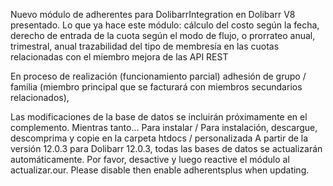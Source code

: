 Nuevo módulo de adherentes para DolibarrIntegration en Dolibarr V8 presentado.
Lo que ya hace este módulo:
cálculo del costo según la fecha, derecho de entrada de la cuota según el modo de flujo, o prorrateo anual, trimestral, anual
trazabilidad del tipo de membresía en las cuotas relacionadas con el miembro
mejora de las API REST

En proceso de realización (funcionamiento parcial)
adhesión de grupo / familia (miembro principal que se facturará con miembros secundarios relacionados),

Las modificaciones de la base de datos se incluirán próximamente en el complemento. Mientras tanto...
Para instalar / Para instalación, descargue, descomprima y copie en la carpeta htdocs / personalizada
A partir de la versión 12.0.3 para Dolibarr 12.0.3, todas las bases de datos se actualizarán automáticamente.
Por favor, desactive y luego reactive el módulo al actualizar.our.
Please disable then enable adherentsplus when updating.
